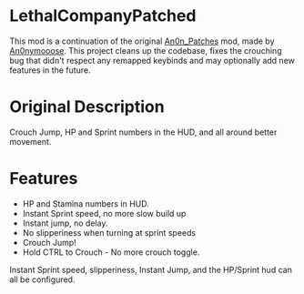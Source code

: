 # LethalCompanyPatched

This mod is a continuation of the original [An0n_Patches](https://thunderstore.io/c/lethal-company/p/an0nymooose/An0n_Patches/) mod, made by [An0nymooose](https://thunderstore.io/c/lethal-company/p/an0nymooose). This project cleans up the codebase, fixes the crouching bug that didn't respect any remapped keybinds and may optionally add new features in the future.

# Original Description
Crouch Jump, HP and Sprint numbers in the HUD, and all around better movement.

# Features
- HP and Stamina numbers in HUD.
- Instant Sprint speed, no more slow build up
- Instant jump, no delay.
- No slipperiness when turning at sprint speeds
- Crouch Jump!
- Hold CTRL to Crouch - No more crouch toggle.

Instant Sprint speed, slipperiness, Instant Jump, and the HP/Sprint hud can all be configured.